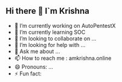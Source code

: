 ## Hi there 👋 I`m Krishna 

- 🔭 I’m currently working on AutoPentestX
- 🌱 I’m currently learning SOC
- 👯 I’m looking to collaborate on ...
- 🤔 I’m looking for help with ...
- 💬 Ask me about ...
- 📫 How to reach me : amkrishna.online
- 😄 Pronouns: ...
- ⚡ Fun fact:




